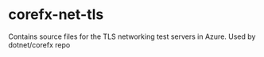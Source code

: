 # corefx-net-tls
Contains source files for the TLS networking test servers in Azure. Used by dotnet/corefx repo

